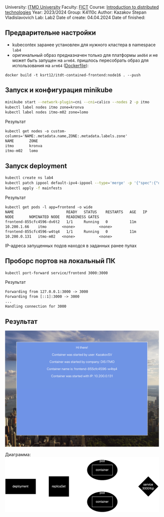 University: [ITMO University](https://itmo.ru/ru/)
Faculty: [FICT](https://fict.itmo.ru)
Course: [Introduction to distributed technologies](https://github.com/itmo-ict-faculty/introduction-to-distributed-technologies)
Year: 2023/2024
Group: K4110c
Author: Kazakov Stepan Vladislavovich
Lab: Lab2
Date of create: 04.04.2024
Date of finished: 

## Предварительне настройки
- kubecontex заранее установлен для нужного кластера в namespace `lab4`
- оригинальный образ предназначен только для платформы `amd64` и не может быть запущен на `arm64`. пришлось пересобрать образ для использования на `arm64` ([Dockerfile](Dockerfile)):
```
docker build -t ksrt12/itdt-contained-frontend:node16 . --push
```

## Запуск и конфигурация minikube
```bash
minikube start --network-plugin=cni --cni=calico --nodes 2 -p itmo
kubectl label nodes itmo zone=kronva
kubectl label nodes itmo-m02 zone=lomo
```
Результат
```
kubectl get nodes -o custom-columns='NAME:.metadata.name,ZONE:.metadata.labels.zone'
NAME       ZONE
itmo       kronva
itmo-m02   lomo
```

## Запуск deployment
```bash
kubectl create ns lab4
kubectl patch ippool default-ipv4-ippool --type='merge' -p '{"spec":{"disabled":true}}' # disable default ipv4 pool
kubectl apply -f mainfests
```
Результат
```
kubectl get pods -l app=frontend -o wide
NAME                        READY   STATUS    RESTARTS   AGE   IP             NODE       NOMINATED NODE   READINESS GATES
frontend-855cfc4596-dv6t2   1/1     Running   0          11m   10.200.1.66    itmo       <none>           <none>
frontend-855cfc4596-w4tq4   1/1     Running   0          11m   10.200.0.131   itmo-m02   <none>           <none>
```
IP-адреса запущенных подов находся в заданных ранее пулах

## Проборс портов на локальный ПК
```bash
kubectl port-forward service/frontend 3000:3000
```
Результат
```                                                                            
Forwarding from 127.0.0.1:3000 -> 3000
Forwarding from [::1]:3000 -> 3000
...
Handling connection for 3000
```

## Результат

![reactapp](images/reactapp.jpeg)

Диаграмма:
![Diagram](images/frontend.drawio.png)
